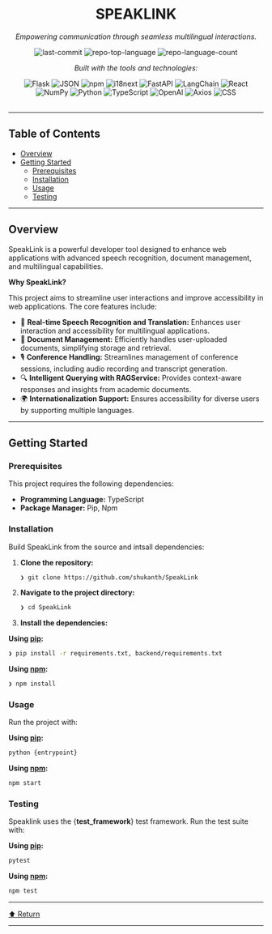 <div id="top">

<!-- HEADER STYLE: CLASSIC -->
<div align="center">


# SPEAKLINK

<em>Empowering communication through seamless multilingual interactions.</em>

<!-- BADGES -->
<img src="https://img.shields.io/github/last-commit/shukanth/SpeakLink?style=flat&logo=git&logoColor=white&color=0080ff" alt="last-commit">
<img src="https://img.shields.io/github/languages/top/shukanth/SpeakLink?style=flat&color=0080ff" alt="repo-top-language">
<img src="https://img.shields.io/github/languages/count/shukanth/SpeakLink?style=flat&color=0080ff" alt="repo-language-count">

<em>Built with the tools and technologies:</em>

<img src="https://img.shields.io/badge/Flask-000000.svg?style=flat&logo=Flask&logoColor=white" alt="Flask">
<img src="https://img.shields.io/badge/JSON-000000.svg?style=flat&logo=JSON&logoColor=white" alt="JSON">
<img src="https://img.shields.io/badge/npm-CB3837.svg?style=flat&logo=npm&logoColor=white" alt="npm">
<img src="https://img.shields.io/badge/i18next-26A69A.svg?style=flat&logo=i18next&logoColor=white" alt="i18next">
<img src="https://img.shields.io/badge/FastAPI-009688.svg?style=flat&logo=FastAPI&logoColor=white" alt="FastAPI">
<img src="https://img.shields.io/badge/LangChain-1C3C3C.svg?style=flat&logo=LangChain&logoColor=white" alt="LangChain">
<img src="https://img.shields.io/badge/React-61DAFB.svg?style=flat&logo=React&logoColor=black" alt="React">
<br>
<img src="https://img.shields.io/badge/NumPy-013243.svg?style=flat&logo=NumPy&logoColor=white" alt="NumPy">
<img src="https://img.shields.io/badge/Python-3776AB.svg?style=flat&logo=Python&logoColor=white" alt="Python">
<img src="https://img.shields.io/badge/TypeScript-3178C6.svg?style=flat&logo=TypeScript&logoColor=white" alt="TypeScript">
<img src="https://img.shields.io/badge/OpenAI-412991.svg?style=flat&logo=OpenAI&logoColor=white" alt="OpenAI">
<img src="https://img.shields.io/badge/Axios-5A29E4.svg?style=flat&logo=Axios&logoColor=white" alt="Axios">
<img src="https://img.shields.io/badge/CSS-663399.svg?style=flat&logo=CSS&logoColor=white" alt="CSS">


</div>
<br>

---

## Table of Contents

- [Overview](#overview)
- [Getting Started](#getting-started)
    - [Prerequisites](#prerequisites)
    - [Installation](#installation)
    - [Usage](#usage)
    - [Testing](#testing)

---

## Overview

SpeakLink is a powerful developer tool designed to enhance web applications with advanced speech recognition, document management, and multilingual capabilities.

**Why SpeakLink?**

This project aims to streamline user interactions and improve accessibility in web applications. The core features include:

- 🎤 **Real-time Speech Recognition and Translation:** Enhances user interaction and accessibility for multilingual applications.
- 📄 **Document Management:** Efficiently handles user-uploaded documents, simplifying storage and retrieval.
- 🎙️ **Conference Handling:** Streamlines management of conference sessions, including audio recording and transcript generation.
- 🔍 **Intelligent Querying with RAGService:** Provides context-aware responses and insights from academic documents.
- 🌍 **Internationalization Support:** Ensures accessibility for diverse users by supporting multiple languages.

---

## Getting Started

### Prerequisites

This project requires the following dependencies:

- **Programming Language:** TypeScript
- **Package Manager:** Pip, Npm

### Installation

Build SpeakLink from the source and intsall dependencies:

1. **Clone the repository:**

    ```sh
    ❯ git clone https://github.com/shukanth/SpeakLink
    ```

2. **Navigate to the project directory:**

    ```sh
    ❯ cd SpeakLink
    ```

3. **Install the dependencies:**

**Using [pip](https://pypi.org/project/pip/):**

```sh
❯ pip install -r requirements.txt, backend/requirements.txt
```
**Using [npm](https://www.npmjs.com/):**

```sh
❯ npm install
```

### Usage

Run the project with:

**Using [pip](https://pypi.org/project/pip/):**

```sh
python {entrypoint}
```
**Using [npm](https://www.npmjs.com/):**

```sh
npm start
```

### Testing

Speaklink uses the {__test_framework__} test framework. Run the test suite with:

**Using [pip](https://pypi.org/project/pip/):**

```sh
pytest
```
**Using [npm](https://www.npmjs.com/):**

```sh
npm test
```

---

<div align="left"><a href="#top">⬆ Return</a></div>

---
